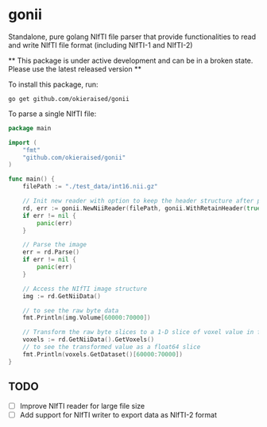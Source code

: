 # gonii
Standalone, pure golang NIfTI file parser that provide functionalities to read and write NIfTI file format (including NIfTI-1 and NIfTI-2)

** This package is under active development and can be in a broken state. Please use the latest released version **

To install this package, run:
```shell
go get github.com/okieraised/gonii
```

To parse a single NIfTI file:
```go
package main

import (
	"fmt"
	"github.com/okieraised/gonii"
)

func main() {
	filePath := "./test_data/int16.nii.gz"

	// Init new reader with option to keep the header structure after parsing
	rd, err := gonii.NewNiiReader(filePath, gonii.WithRetainHeader(true))
	if err != nil {
		panic(err)
	}

	// Parse the image
	err = rd.Parse()
	if err != nil {
		panic(err)
	}

	// Access the NIfTI image structure
	img := rd.GetNiiData()

	// to see the raw byte data
	fmt.Println(img.Volume[60000:70000])

	// Transform the raw byte slices to a 1-D slice of voxel value in float64
	voxels := rd.GetNiiData().GetVoxels()
	// to see the transformed value as a float64 slice
	fmt.Println(voxels.GetDataset()[60000:70000])
}
```


## TODO
- [ ] Improve NIfTI reader for large file size
- [ ] Add support for NIfTI writer to export data as NIfTI-2 format
